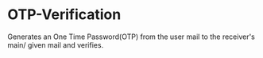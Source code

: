 # OTP-Verification
Generates an One Time Password(OTP) from the user mail to the receiver's main/ given mail and verifies.
